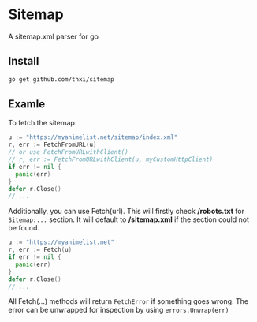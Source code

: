 # Sitemap

A sitemap.xml parser for go

## Install

```bash
go get github.com/thxi/sitemap
```

## Examle

To fetch the sitemap:

```go
u := "https://myanimelist.net/sitemap/index.xml"
r, err := FetchFromURL(u)
// or use FetchFromURLwithClient()
// r, err := FetchFromURLwithClient(u, myCustomHttpClient)
if err != nil {
  panic(err)
}
defer r.Close()
// ...
```

Additionally, you can use Fetch(url).
This will firstly check **/robots.txt** for `Sitemap:...` section. It will default to **/sitemap.xml** if the section could not be found.

```go
u := "https://myanimelist.net"
r, err := Fetch(u)
if err != nil {
  panic(err)
}
defer r.Close()
// ...
```

All Fetch(...) methods will return `FetchError` if something goes wrong.
The error can be unwrapped for inspection by using `errors.Unwrap(err)`
